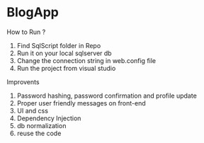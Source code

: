 # BlogApp

How to Run ?
1. Find SqlScript folder in Repo
2. Run it on your local sqlserver db
3. Change the connection string in web.config file
4. Run the project from visual studio


Improvents 
1. Password hashing, password confirmation and profile update
2. Proper user friendly messages on front-end
3. UI and css
4. Dependency Injection
5. db normalization
6. reuse the code
